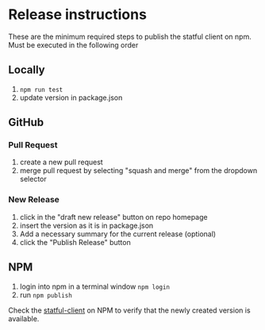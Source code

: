 # Release instructions

These are the minimum required steps to publish the statful client on npm.  
Must be executed in the following order

## Locally
1. ```npm run test```
2. update version in package.json

## GitHub

### Pull Request
1. create a new pull request
2. merge pull request by selecting "squash and merge" from the dropdown selector

### New Release
1. click in the "draft new release" button on repo homepage
2. insert the version as it is in package.json
3. Add a necessary summary for the current release (optional)
4. click the "Publish Release" button

## NPM

1. login into npm in a terminal window ```npm login```
2. run ```npm publish```

Check the [statful-client](https://www.npmjs.com/package/statful-client) on NPM to verify that the newly created version is available. 